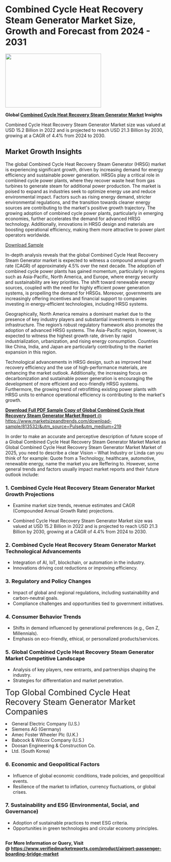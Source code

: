 <H1>Combined Cycle Heat Recovery Steam Generator Market Size, Growth and Forecast from 2024 - 2031</H1><img class="aligncenter size-medium wp-image-584254" src="https://thirdeyenews.in/wp-content/uploads/2024/09/Global-Market-Research-300x168.jpeg" alt="" width="300" height="168" /><p><strong>Global&nbsp;<a href="https://www.marketsizeandtrends.com/download-sample/813532/&amp;utm_source=Pulse&amp;utm_medium=219">Combined Cycle Heat Recovery Steam Generator Market</a> Insights</strong></p><p>Combined Cycle Heat Recovery Steam Generator Market size was valued at USD 15.2 Billion in 2022 and is projected to reach USD 21.3 Billion by 2030, growing at a CAGR of 4.4% from 2024 to 2030.</p><p><h2>Market Growth Insights</h2> <p>The global Combined Cycle Heat Recovery Steam Generator (HRSG) market is experiencing significant growth, driven by increasing demand for energy efficiency and sustainable power generation. HRSGs play a critical role in combined cycle power plants, where they recover waste heat from gas turbines to generate steam for additional power production. The market is poised to expand as industries seek to optimize energy use and reduce environmental impact. Factors such as rising energy demand, stricter environmental regulations, and the transition towards cleaner energy sources are contributing to the market's positive growth trajectory. The growing adoption of combined cycle power plants, particularly in emerging economies, further accelerates the demand for advanced HRSG technology. Additionally, innovations in HRSG design and materials are boosting operational efficiency, making them more attractive to power plant operators worldwide.</p> <p><a href="#">Download Sample</a></p> <p>In-depth analysis reveals that the global Combined Cycle Heat Recovery Steam Generator market is expected to witness a compound annual growth rate (CAGR) of approximately 4.5% over the next decade. The adoption of combined cycle power plants has gained momentum, particularly in regions such as Asia-Pacific, North America, and Europe, where energy security and sustainability are key priorities. The shift toward renewable energy sources, coupled with the need for highly efficient power generation systems, is propelling the demand for HRSGs. Moreover, governments are increasingly offering incentives and financial support to companies investing in energy-efficient technologies, including HRSG systems.</p> <p>Geographically, North America remains a dominant market due to the presence of key industry players and substantial investments in energy infrastructure. The region’s robust regulatory framework also promotes the adoption of advanced HRSG systems. The Asia-Pacific region, however, is expected to witness the highest growth rate, driven by rapid industrialization, urbanization, and rising energy consumption. Countries like China, India, and Japan are particularly contributing to the market expansion in this region.</p> <p>Technological advancements in HRSG design, such as improved heat recovery efficiency and the use of high-performance materials, are enhancing the market outlook. Additionally, the increasing focus on decarbonization and sustainable power generation is encouraging the development of more efficient and eco-friendly HRSG systems. Furthermore, the growing trend of retrofitting existing power plants with HRSG units to enhance operational efficiency is contributing to the market's growth.</p> <p><a href="#"></p><p><span class=""><strong>Download Full PDF Sample Copy of Global Combined Cycle Heat Recovery Steam Generator Market Report</strong> @ <a href="https://www.marketsizeandtrends.com/download-sample/813532/&amp;utm_source=Pulse&amp;utm_medium=219" target="_blank">https://www.marketsizeandtrends.com/download-sample/813532/&amp;utm_source=Pulse&amp;utm_medium=219</a></span></p><p>In order to make an accurate and perceptive description of future scope of a Global&nbsp;Combined Cycle Heat Recovery Steam Generator Market Market as Global&nbsp;Combined Cycle Heat Recovery Steam Generator Market Market of 2025, you need to describe a clear Vision &ndash; What Industry or Linda can you think of for example: Quote from a Technology, healthcare, automotive, renewable energy, name the market you are Reffering to. However, some general trends and factors usually impact market reports and their future outlook include:</p><h3>1.&nbsp;<strong>Combined Cycle Heat Recovery Steam Generator Market Growth Projections</strong></h3><ul><li>Examine market size trends, revenue estimates and CAGR (Compounded Annual Growth Rate) projections.</li><li><p>Combined Cycle Heat Recovery Steam Generator Market size was valued at USD 15.2 Billion in 2022 and is projected to reach USD 21.3 Billion by 2030, growing at a CAGR of 4.4% from 2024 to 2030.</p></li></ul><h3>2.&nbsp;<strong>Combined Cycle Heat Recovery Steam Generator Market Technological Advancements</strong></h3><ul><li>Integration of AI, IoT, blockchain, or automation in the industry.</li><li>Innovations driving cost reductions or improving efficiency.</li></ul><h3>3.&nbsp;<strong>Regulatory and Policy Changes</strong></h3><ul><li>Impact of global and regional regulations, including sustainability and carbon-neutral goals.</li><li>Compliance challenges and opportunities tied to government initiatives.</li></ul><h3>4.&nbsp;<strong>Consumer Behavior Trends</strong></h3><ul><li>Shifts in demand influenced by generational preferences (e.g., Gen Z, Millennials).</li><li>Emphasis on eco-friendly, ethical, or personalized products/services.</li></ul><h3>5.&nbsp;<strong>Global Combined Cycle Heat Recovery Steam Generator Market Competitive Landscape</strong></h3><ul><li>Analysis of key players, new entrants, and partnerships shaping the industry.</li><li>Strategies for differentiation and market penetration.</li></ul><p data-pm-slice="1 1 []"><span style="color: inherit; font-family: inherit; font-size: 25px;">Top Global Combined Cycle Heat Recovery Steam Generator Market Companies</span></p><div class="" data-test-id=""><p><li>General Electric Company (U.S.)</li><li> Siemens AG (Germany)</li><li> Amec Foster Wheeler Plc (U.K.)</li><li> Babcock & Wilcox Company (U.S.)</li><li> Doosan Engineering & Construction Co.</li><li> Ltd. (South Korea)</li></p></div><h3>6.&nbsp;<strong>Economic and Geopolitical Factors</strong></h3><ul><li>Influence of global economic conditions, trade policies, and geopolitical events.</li><li>Resilience of the market to inflation, currency fluctuations, or global crises.</li></ul><h3>7.&nbsp;<strong>Sustainability and ESG (Environmental, Social, and Governance)</strong></h3><ul><li>Adoption of sustainable practices to meet ESG criteria.</li><li>Opportunities in green technologies and circular economy principles.</li></ul><h2><strong style="font-size: 14px;">For More Information or Query, Visit @&nbsp;</strong><a style="background-color: #ffffff; font-size: 14px;" href="https://www.marketsizeandtrends.com/report/combined-cycle-heat-recovery-steam-generator-market/" target="_blank">https://www.verifiedmarketreports.com/product/airport-passenger-boarding-bridge-market</a></h2>
